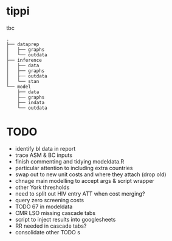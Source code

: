 # tippi
tbc

```
.
├── dataprep
│   ├── graphs
│   └── outdata
├── inference
│   ├── data
│   ├── graphs
│   ├── outdata
│   └── stan
└── model
    ├── data
    ├── graphs
    ├── indata
    └── outdata
```



# TODO

- identify bl data in report
- trace ASM & BC inputs
- finish commenting and tidying modeldata.R
- particular attention to including extra countries
- swap out to new unit costs and where they attach (drop old)
- chnage main modelling to accept args & script wrapper
- other York thresholds
- need to split out HIV entry ATT when cost merging?
- query zero screening costs
- TODO 67 in modeldata
- CMR LSO missing cascade tabs
- script to inject results into googlesheets
- RR needed in cascade tabs?
- consolidate other TODO s
